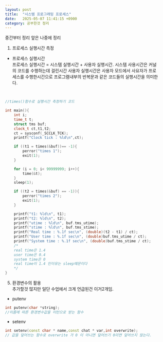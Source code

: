 ```yaml
---
layout: post
title:  "시스템 프로그래밍 프로세스"
date:   2025-05-07 11:41:15 +0900
category: 공부한것 정리
---
```



중간부터 정리 앞은 나중에 정리

1. 프로세스 실행시간 측정

- 프로세스 실행시간  
프로세스 실행시간 = 시스템 실행시간 + 사용자 실행시간.
시스템 사용시간은 커널의 코드를 수행하는데 걸린시간
사용자 실행시간은 사용자 모드에서 사요자가 프로세스를 수행한시간으로 프로그램내부의 반복문과 같은 코드들의 실행시간을 의미한다.
<br>

```c++
//times()함수로 실행시간 측정하기 코드

int main(){
    int i;
    time_t t;
    struct tms buf;
    clock_t ct,t1,t2;
    ct = sysconf(_SCCLK_TCK);
    printf("Clock tick : %ld\n",ct);

    if ((t1 = times(&buf))== -1){
        perror("times 1");
        exit(1);
    }

    for (i = 0; i< 99999999; i++){
        time(&t);
    }
    sleep(1);

    if ((t2 = times(&buf) == -1)){
        perror("times 2");
        exit(1);
    }

    printf("t1: %ld\n", t1);
    printf("t2: %ld\n", t2);
    printf("utime : %ld\n", buf.tms_utime);
    printf("stime : %ld\n", buf.tms_stime);
    printf("Real time : %.1f sec\n", (double)(t2 - t1) / ct);
    printf("User time : %.1f sec\n", (double)buf.tms_utime / ct);
    printf("System time : %.1f sec\n", (double)buf.tms_stime / ct);
    /*
    real time은 1.4
    user time은 0.4
    system time은 0 
    real time이 1.4 인이유는 sleep떄문이다 
    */
}
```



5. 환경변수의 활용 <br>
추가할것 많지만 일단 수업에서 크게 언급된건 이거2개임.

- putenv
```c++
int putenv(char *string);
//이름에 따른 환경변수값을 이턴으로 받는 함수
```

- setenv
```c++
int setenv(const char * name,const chat * var,int overwrite);
// 값을 덮어쓰는 함수로 overwrite 가 0 이 아니면 덮어쓰기 0미연 덮어쓰지 않는다. 
```